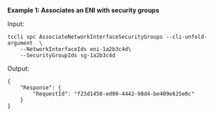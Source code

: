 **Example 1: Associates an ENI with security groups**



Input: 

```
tccli vpc AssociateNetworkInterfaceSecurityGroups --cli-unfold-argument  \
    --NetworkInterfaceIds eni-1a2b3c4d\
    --SecurityGroupIds sg-1a2b3c4d
```

Output: 
```
{
    "Response": {
        "RequestId": "f23d1450-ed00-4442-98d4-be409e625e6c"
    }
}
```

